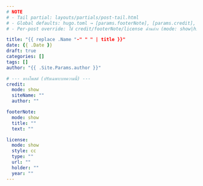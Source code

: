 ```yaml
---
# NOTE
# - Tail partial: layouts/partials/post-tail.html
# - Global defaults: hugo.toml → [params.footerNote], [params.credit], [params.license]
# - Per-post override: ใช้ credit/footerNote/license ด้านล่าง (mode: show|hide)

title: "{{ replace .Name "-" " " | title }}"
date: {{ .Date }}
draft: true
categories: []
tags: []
author: "{{ .Site.Params.author }}"

# --- หางโพสต์ (ปรับเฉพาะบทความนี้) ---
credit:
  mode: show
  siteName: ""
  author: ""

footerNote:
  mode: show
  title: ""
  text: ""

license:
  mode: show
  style: cc
  type: ""
  url: ""
  holder: ""
  year: ""
---
```

